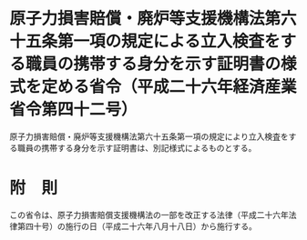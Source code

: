 # 原子力損害賠償・廃炉等支援機構法第六十五条第一項の規定による立入検査をする職員の携帯する身分を示す証明書の様式を定める省令（平成二十六年経済産業省令第四十二号）
原子力損害賠償・廃炉等支援機構法第六十五条第一項の規定により立入検査をする職員の携帯する身分を示す証明書は、別記様式によるものとする。
# 附　則
この省令は、原子力損害賠償支援機構法の一部を改正する法律（平成二十六年法律第四十号）の施行の日（平成二十六年八月十八日）から施行する。
